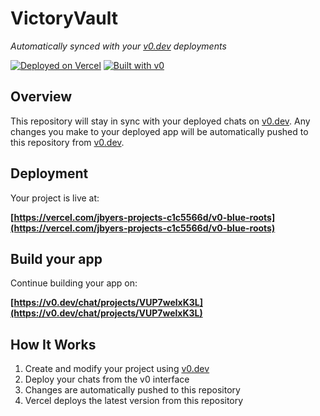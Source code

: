 # VictoryVault

*Automatically synced with your [v0.dev](https://v0.dev) deployments*

[![Deployed on Vercel](https://img.shields.io/badge/Deployed%20on-Vercel-black?style=for-the-badge&logo=vercel)](https://vercel.com/jbyers-projects-c1c5566d/v0-blue-roots)
[![Built with v0](https://img.shields.io/badge/Built%20with-v0.dev-black?style=for-the-badge)](https://v0.dev/chat/projects/VUP7welxK3L)

## Overview

This repository will stay in sync with your deployed chats on [v0.dev](https://v0.dev).
Any changes you make to your deployed app will be automatically pushed to this repository from [v0.dev](https://v0.dev).

## Deployment

Your project is live at:

**[https://vercel.com/jbyers-projects-c1c5566d/v0-blue-roots](https://vercel.com/jbyers-projects-c1c5566d/v0-blue-roots)**

## Build your app

Continue building your app on:

**[https://v0.dev/chat/projects/VUP7welxK3L](https://v0.dev/chat/projects/VUP7welxK3L)**

## How It Works

1. Create and modify your project using [v0.dev](https://v0.dev)
2. Deploy your chats from the v0 interface
3. Changes are automatically pushed to this repository
4. Vercel deploys the latest version from this repository